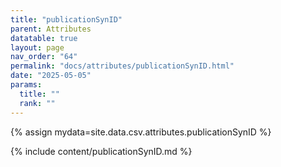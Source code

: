 ```yaml
---
title: "publicationSynID"
parent: Attributes
datatable: true
layout: page
nav_order: "64"
permalink: "docs/attributes/publicationSynID.html"
date: "2025-05-05"
params:
  title: ""
  rank: ""
---
```

{% assign mydata=site.data.csv.attributes.publicationSynID %} 

{% include content/publicationSynID.md %}
